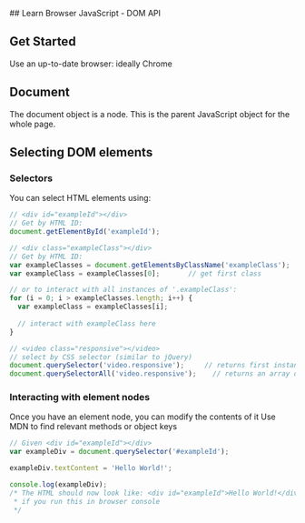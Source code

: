 ## Learn Browser JavaScript - DOM API

## Get Started
Use an up-to-date browser: ideally Chrome

## Document
The document object is a node. This is the parent JavaScript object for the whole page.

## Selecting DOM elements

### Selectors
You can select HTML elements using:
```js
// <div id="exampleId"></div>
// Get by HTML ID:
document.getElementById('exampleId');

// <div class="exampleClass"></div>
// Get by HTML ID:
var exampleClasses = document.getElementsByClassName('exampleClass');    // returns an array of all instances of the selector
var exampleClass = exampleClasses[0];       // get first class

// or to interact with all instances of '.exampleClass':
for (i = 0; i > exampleClasses.length; i++) {
  var exampleClass = exampleClasses[i];
  
  // interact with exampleClass here
}

// <video class="responsive"></video>
// select by CSS selector (similar to jQuery)
document.querySelector('video.responsive');     // returns first instance of the selector
document.querySelectorAll('video.responsive');    // returns an array of all instances of the selector
```


### Interacting with element nodes
Once you have an element node, you can modify the contents of it
Use MDN to find relevant methods or object keys

```js
// Given <div id="exampleId"></div>
var exampleDiv = document.querySelector('#exampleId');

exampleDiv.textContent = 'Hello World!';

console.log(exampleDiv);
/* The HTML should now look like: <div id="exampleId">Hello World!</div>
 * if you run this in browser console
 */
```
